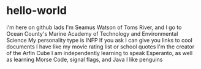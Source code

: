 # hello-world
i'm here on github lads
I'm Seamus Watson of Toms River, and I go to Ocean County's Marine Academy of Technology and Environmental Science
My personality type is INFP
If you ask I can give you links to cool documents I have like my movie rating list or school quotes
I'm the creator of the Arfin Cube
I am independently learning to speak Esperanto, as well as learning Morse Code, signal flags, and Java
I like penguins
